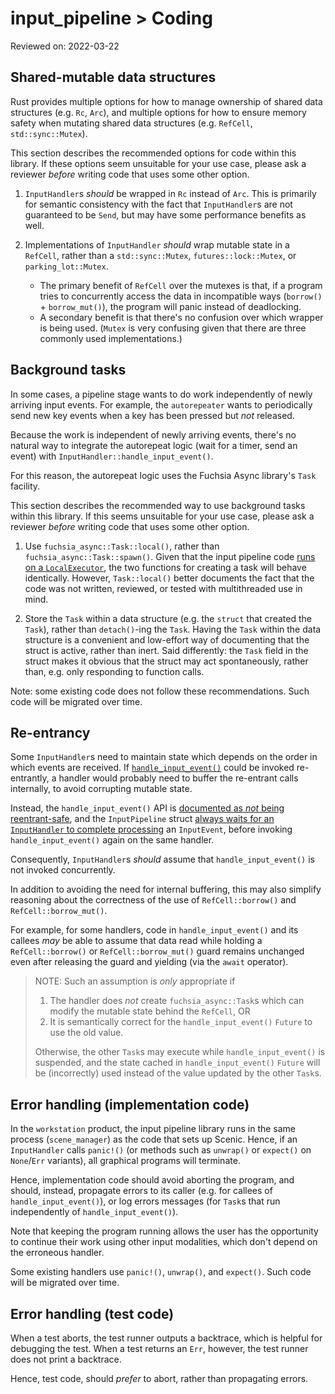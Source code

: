 # input_pipeline > Coding

Reviewed on: 2022-03-22

## Shared-mutable data structures

Rust provides multiple options for how to manage ownership of shared data structures
(e.g. `Rc`, `Arc`), and multiple options for how to ensure memory safety when mutating
shared data structures (e.g. `RefCell`, `std::sync::Mutex`).

This section describes the recommended options for code within this library.
If these options seem unsuitable for your use case, please ask a reviewer _before_
writing code that uses some other option.

1. `InputHandler`s _should_ be wrapped in `Rc` instead of `Arc`. This is primarily
   for semantic consistency with the fact that `InputHandler`s are not guaranteed
   to be `Send`, but may have some performance benefits as well.

1. Implementations of `InputHandler` _should_ wrap mutable state in a `RefCell`,
   rather than a `std::sync::Mutex`, `futures::lock::Mutex`, or `parking_lot::Mutex`.
   * The primary benefit of `RefCell` over the mutexes is that, if a program
     tries to concurrently access the data in incompatible ways
     (`borrow()` + `borrow_mut()`), the program will panic instead of deadlocking.
   * A secondary benefit is that there's no confusion over which wrapper is
     being used. (`Mutex` is very confusing given that there are three commonly
     used implementations.)

## Background tasks

In some cases, a pipeline stage wants to do work independently of newly arriving
input events. For example, the `autorepeater` wants to periodically send new key
events when a key has been pressed but _not_ released.

Because the work is independent of newly arriving events, there's no natural way
to integrate the autorepeat logic (wait for a timer, send an event) with
`InputHandler::handle_input_event()`.

For this reason, the autorepeat logic uses the Fuchsia Async library's `Task`
facility.

This section describes the recommended way to use background tasks within this
library. If this seems unsuitable for your use case, please ask a reviewer
_before_ writing code that uses some other option.

1. Use `fuchsia_async::Task::local()`, rather than `fuchsia_async::Task::spawn()`.
   Given that the input pipeline code [runs on a `LocalExecutor`](parallelism.md),
   the two functions for creating a task will behave identically. However,
   `Task::local()` better documents the fact that the code was not written, reviewed,
   or tested with multithreaded use in mind.

1. Store the `Task` within a data structure (e.g. the `struct` that created the `Task`),
   rather than `detach()`-ing the `Task`. Having the `Task` within the data structure
   is a convenient and low-effort way of documenting that the struct is active, rather
   than inert. Said differently: the `Task` field in the struct makes it obvious that
   the struct may act spontaneously, rather than, e.g. only responding to function calls.

Note: some existing code does not follow these recommendations. Such code will be
migrated over time.

## Re-entrancy

Some `InputHandler`s need to maintain state which depends on the order in which
events are received. If [`handle_input_event()`](https://cs.opensource.google/fuchsia/fuchsia/+/main:src/ui/lib/input_pipeline/src/input_handler.rs;drc=736d1cff60799806705e26b3473457acbfb31bb7;l=30) could be invoked re-entrantly, a handler would probably need to buffer the re-entrant
calls internally, to avoid corrupting mutable state.

Instead, the `handle_input_event()` API is [documented as _not_ being reentrant-safe](https://cs.opensource.google/fuchsia/fuchsia/+/main:src/ui/lib/input_pipeline/src/input_handler.rs?q=%22should%20not%20be%20invoked%20concurrently%22),
and the `InputPipeline` struct [always waits for an `InputHandler` to complete
processing](https://cs.opensource.google/fuchsia/fuchsia/+/main:src/ui/lib/input_pipeline/src/input_pipeline.rs?q=handle_input_event%5C(event%5C).await&ss=fuchsia%2Ffuchsia) an `InputEvent`,
before invoking `handle_input_event()` again on the same handler.

Consequently, `InputHandler`s _should_ assume that `handle_input_event()`
is not invoked concurrently.

In addition to avoiding the need for internal buffering, this may also simplify
reasoning about the correctness of the use of `RefCell::borrow()` and
`RefCell::borrow_mut()`.

For example, for some handlers, code in `handle_input_event()` and its callees
_may_ be able to assume that data read while holding a `RefCell::borrow()` or
`RefCell::borrow_mut()` guard remains unchanged even after releasing the guard
and yielding (via the `await` operator).

> NOTE: Such an assumption is _only_ appropriate if
> 1. The handler does _not_ create `fuchsia_async::Task`s which can modify the
>    mutable state behind the `RefCell`, OR
> 2. It is semantically correct for the `handle_input_event()` `Future`
>    to use the old value.
>
> Otherwise, the other `Task`s may execute while `handle_input_event()` is
> suspended, and the state cached in `handle_input_event()` `Future` will be
> (incorrectly) used instead of the value updated by the other `Task`s.

## Error handling (implementation code)

In the `workstation` product, the input pipeline library runs in the same
process (`scene_manager`) as the code that sets up Scenic. Hence, if an
`InputHandler` calls `panic!()` (or methods such as `unwrap()` or `expect()` on
`None`/`Err` variants), all graphical programs will terminate.

Hence, implementation code should avoid aborting the program, and should,
instead, propagate errors to its caller (e.g. for callees of `handle_input_event()`),
or log errors messages (for `Task`s that run independently of `handle_input_event()`).

Note that keeping the program running allows the user has the opportunity to
continue their work using other input modalities, which don't depend on the
erroneous handler.

Some existing handlers use `panic!()`, `unwrap()`, and `expect()`. Such code
will be migrated over time.

## Error handling (test code)

When a test aborts, the test runner outputs a backtrace, which is helpful
for debugging the test. When a test returns an `Err`, however, the test
runner does not print a backtrace.

Hence, test code, should _prefer_ to abort, rather than propagating errors.
